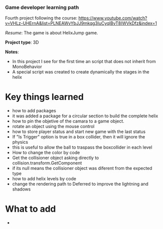 ### Game developer learning path


Fourth project following the course: https://www.youtube.com/watch?v=VHLz-UHErnA&list=PLNEAWvYbJJ9mkqg3luCyqlBvT8IWVkDfz&index=1

_Resume_: The game is about HelixJump game.

__Project type__: 3D 

__Notes__:
 - In this project I see for the first time an script that does not inherit from MonoBehavior
 - A special script was created to create dynamically the stages in the helix

# Key things learned
 - how to add packages
  - it was added a package for a circular section to build the complete helix
 - how to pin the objetive of the camara to a game object.
 - rotate an object using the mouse control 
 - how to store player status and start new game with the last status
 - If "Is Trigger" option is true in a box collider, then it will ignore the physics
  - this is useful to allow the ball to traspass the boxcollider in each level
 - How to change the color by code
 - Get the collisioner object asking directly to collision.transform.GetComponent<expectedType>
  - if its null means the collisioner object was diferent from the expected type
 - how to add helix levels by code
 - change the rendering path to Deferred to improve the lightning and shadows 

# What to add
 - 
